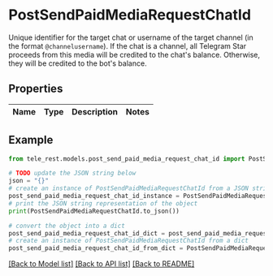 # PostSendPaidMediaRequestChatId

Unique identifier for the target chat or username of the target channel (in the format `@channelusername`). If the chat is a channel, all Telegram Star proceeds from this media will be credited to the chat's balance. Otherwise, they will be credited to the bot's balance.

## Properties

Name | Type | Description | Notes
------------ | ------------- | ------------- | -------------

## Example

```python
from tele_rest.models.post_send_paid_media_request_chat_id import PostSendPaidMediaRequestChatId

# TODO update the JSON string below
json = "{}"
# create an instance of PostSendPaidMediaRequestChatId from a JSON string
post_send_paid_media_request_chat_id_instance = PostSendPaidMediaRequestChatId.from_json(json)
# print the JSON string representation of the object
print(PostSendPaidMediaRequestChatId.to_json())

# convert the object into a dict
post_send_paid_media_request_chat_id_dict = post_send_paid_media_request_chat_id_instance.to_dict()
# create an instance of PostSendPaidMediaRequestChatId from a dict
post_send_paid_media_request_chat_id_from_dict = PostSendPaidMediaRequestChatId.from_dict(post_send_paid_media_request_chat_id_dict)
```
[[Back to Model list]](../README.md#documentation-for-models) [[Back to API list]](../README.md#documentation-for-api-endpoints) [[Back to README]](../README.md)


